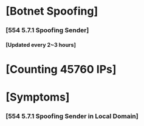 # [Botnet Spoofing]
### [554 5.7.1 Spoofing Sender]
#### [Updated every 2~3 hours]

# [Counting 45760 IPs]

# [Symptoms] 
###   [554 5.7.1 Spoofing Sender in Local Domain]
